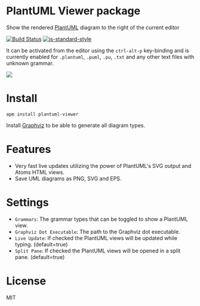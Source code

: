 # PlantUML Viewer package

Show the rendered [PlantUML](http://plantuml.sourceforge.net/) diagram to the right of the current editor

[![Build Status](https://travis-ci.org/markushedvall/plantuml-viewer.svg?branch=master)](https://travis-ci.org/markushedvall/plantuml-viewer) [![js-standard-style](https://img.shields.io/badge/code%20style-standard-brightgreen.svg?style=flat)](https://github.com/feross/standard)

It can be activated from the editor using the `ctrl-alt-p` key-binding and is currently enabled for `.plantuml`, `.puml`, `.pu`, `.txt` and any other text files with unknown grammar.

![](https://dl.dropboxusercontent.com/u/10809390/plantuml-viewer.gif)

# Install

```
apm install plantuml-viewer
```
Install [Graphviz](http://www.graphviz.org/) to be able to generate all diagram types.

# Features

* Very fast live updates utilizing the power of PlantUML's SVG output and Atoms HTML views.
* Save UML diagrams as PNG, SVG and EPS.

# Settings

* `Grammars`: The grammar types that can be toggled to show a PlantUML view.
* `Graphviz Dot Executable`: The path to the Graphviz dot executable.
* `Live Update`: If checked the PlantUML views will be updated while typing. (default=true)
* `Split Pane`: If checked the PlantUML views will be opened in a split pane. (default=true)

# License
MIT
